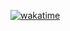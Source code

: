 [![wakatime](https://wakatime.com/badge/user/1c5908d9-ff0c-4d6e-b626-1aa6894867b7/project/f8cff89e-3dda-4992-9527-708bd3927074.svg)](https://wakatime.com/badge/user/1c5908d9-ff0c-4d6e-b626-1aa6894867b7/project/f8cff89e-3dda-4992-9527-708bd3927074)
